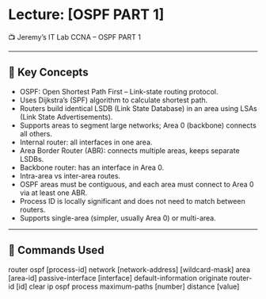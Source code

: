 # Lecture: [OSPF PART 1]
📺 Jeremy’s IT Lab CCNA – OSPF PART 1

---

## 📌 Key Concepts
- OSPF: Open Shortest Path First – Link-state routing protocol.
- Uses Dijkstra’s (SPF) algorithm to calculate shortest path.
- Routers build identical LSDB (Link State Database) in an area using LSAs (Link State Advertisements).
- Supports areas to segment large networks; Area 0 (backbone) connects all others.
- Internal router: all interfaces in one area.
- Area Border Router (ABR): connects multiple areas, keeps separate LSDBs.
- Backbone router: has an interface in Area 0.
- Intra-area vs inter-area routes.
- OSPF areas must be contiguous, and each area must connect to Area 0 via at least one ABR.
- Process ID is locally significant and does not need to match between routers.
- Supports single-area (simpler, usually Area 0) or multi-area.

---

## 🧪 Commands Used
router ospf [process-id]
network [network-address] [wildcard-mask] area [area-id]
passive-interface [interface]
default-information originate
router-id [id]
clear ip ospf process
maximum-paths [number]
distance [value]
